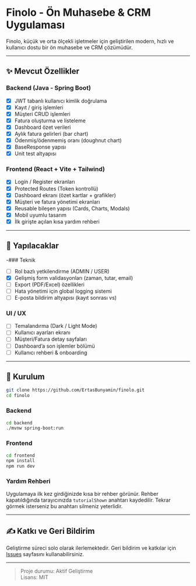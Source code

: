 
# Finolo - Ön Muhasebe & CRM Uygulaması

Finolo, küçük ve orta ölçekli işletmeler için geliştirilen modern, hızlı ve kullanıcı dostu bir ön muhasebe ve CRM çözümüdür.

---

## ✨ Mevcut Özellikler

### Backend (Java - Spring Boot)
- [x] JWT tabanlı kullanıcı kimlik doğrulama
- [x] Kayıt / giriş işlemleri
- [x] Müşteri CRUD işlemleri
- [x] Fatura oluşturma ve listeleme
- [x] Dashboard özet verileri
- [x] Aylık fatura gelirleri (bar chart)
- [x] Ödenmiş/ödenmemiş oranı (doughnut chart)
- [x] BaseResponse yapısı
- [x] Unit test altyapısı

### Frontend (React + Vite + Tailwind)
- [x] Login / Register ekranları
- [x] Protected Routes (Token kontrollü)
- [x] Dashboard ekranı (özet kartlar + grafikler)
- [x] Müşteri ve fatura yönetimi ekranları
- [x] Reusable bileşen yapısı (Cards, Charts, Modals)
- [x] Mobil uyumlu tasarım
- [x] İlk girişte açılan kısa yardım rehberi

---

## 🚧 Yapılacaklar

-### Teknik
- [ ] Rol bazlı yetkilendirme (ADMIN / USER)
- [x] Gelişmiş form validasyonları (zaman, tutar, email)
- [ ] Export (PDF/Excel) özellikleri
- [ ] Hata yönetimi için global logging sistemi
- [ ] E-posta bildirim altyapısı (kayıt sonrası vs)

### UI / UX
- [ ] Temalandırma (Dark / Light Mode)
- [ ] Kullanıcı ayarları ekranı
- [ ] Müşteri/Fatura detay sayfaları
- [ ] Dashboard’a son işlemler bölümü
- [ ] Kullanıcı rehberi & onboarding

---

## 📁 Kurulum

```bash
git clone https://github.com/ErtasBunyamin/finolo.git
cd finolo
```

### Backend

```bash
cd backend
./mvnw spring-boot:run
```

### Frontend

```bash
cd frontend
npm install
npm run dev
```

### Yardım Rehberi

Uygulamaya ilk kez girdiğinizde kısa bir rehber görünür. Rehber kapatıldığında tarayıcınızda `tutorialShown` anahtarı kaydedilir. Tekrar görmek isterseniz bu anahtarı silmeniz yeterlidir.

---

## ✍️ Katkı ve Geri Bildirim

Geliştirme süreci solo olarak ilerlemektedir. Geri bildirim ve katkılar için [Issues](https://github.com/ErtasBunyamin/finolo/issues) sayfasını kullanabilirsiniz.

---

> Proje durumu: Aktif Geliştirme  
> Lisans: MIT
